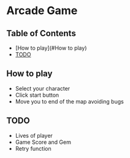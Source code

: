 # Arcade Game

## Table of Contents

* [How to play](#How to play)
* [TODO](#TODO)

## How to play

* Select your character
* Click start button
* Move you to end of the map avoiding bugs


## TODO

* Lives of player
* Game Score and Gem
* Retry function